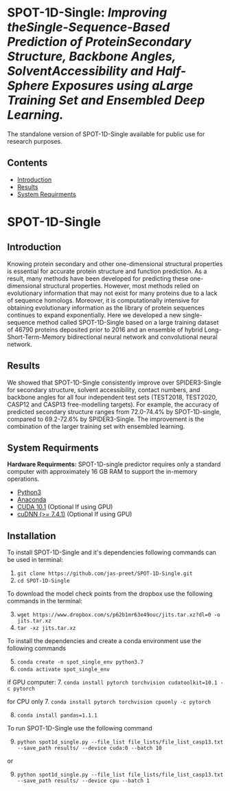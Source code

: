 SPOT-1D-Single: *Improving theSingle-Sequence-Based Prediction of ProteinSecondary Structure, Backbone Angles, SolventAccessibility and Half-Sphere Exposures using aLarge Training Set and Ensembled Deep Learning.*
====
The standalone version of SPOT-1D-Single available for public use for research purposes. 

Contents
----
  * [Introduction](#introduction)
  * [Results](#results)
  * [System Requirments](#system-requirments)

# SPOT-1D-Single

Introduction
----
Knowing protein secondary and other one-dimensional structural properties is essential for accurate protein structure and function prediction. As a result, many methods have been developed for predicting these one-dimensional structural properties.  However,  most methods relied on evolutionary information  that  may  not  exist  for  many  proteins  due  to  a  lack  of  sequence  homologs.  Moreover,  it is  computationally  intensive  for  obtaining  evolutionary  information  as  the  library  of  protein  sequences continues to expand exponentially. Here we developed a new single-sequence method called SPOT-1D-Single based on a large training dataset of 46790 proteins deposited prior to 2016 and an ensemble of hybrid Long-Short-Term-Memory bidirectional neural network and convolutional neural network.

Results
----
We  showed  that  SPOT-1D-Single  consistently  improve  over  SPIDER3-Single  for  secondary structure, solvent accessibility, contact numbers, and backbone angles for all four independent test sets (TEST2018,  TEST2020,  CASP12 and CASP13 free-modelling targets).  For example,  the accuracy of predicted secondary structure ranges from 72.0-74.4% by SPOT-1D-single, compared to 69.2-72.6% by SPIDER3-Single. The improvement is the combination of the larger training set with ensembled learning.

System Requirments
----

**Hardware Requirments:**
SPOT-1D-single predictor requires only a standard computer with approximately 16 GB RAM to support the in-memory operations.

* [Python3](https://docs.python-guide.org/starting/install3/linux/)
* [Anaconda](https://anaconda.org/anaconda/virtualenv)
* [CUDA 10.1](https://developer.nvidia.com/cuda-10.1-download-archive) (Optional If using GPU)
* [cuDNN (>= 7.4.1)](https://developer.nvidia.com/cudnn) (Optional If using GPU)

Installation
----

To install SPOT-1D-Single and it's dependencies following commands can be used in terminal:

1. `git clone https://github.com/jas-preet/SPOT-1D-Single.git`
2. `cd SPOT-1D-Single`

To download the model check points from the dropbox use the following commands in the terminal:

3. `wget https://www.dropbox.com/s/p62b1mr63e49ouc/jits.tar.xz?dl=0 -o jits.tar.xz`
4. `tar -xz jits.tar.xz`

To install the dependencies and create a conda environment use the following commands

5. `conda create -n spot_single_env python3.7`
6. `conda activate spot_single_env`

if GPU computer:
7. `conda install pytorch torchvision cudatoolkit=10.1 -c pytorch`

for CPU only 
7. `conda install pytorch torchvision cpuonly -c pytorch`

8. `conda install pandas=1.1.1`

To run SPOT-1D-Single use the following command

9. `python spot1d_single.py --file_list file_lists/file_list_casp13.txt --save_path results/ --device cuda:0 --batch 10`

or 

9. `python spot1d_single.py --file_list file_lists/file_list_casp13.txt --save_path results/ --device cpu --batch 1` 


